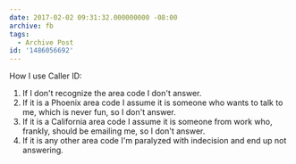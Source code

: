 ```yaml
---
date: 2017-02-02 09:31:32.000000000 -08:00
archive: fb
tags: 
  - Archive Post
id: '1486056692'
---
```


How I use Caller ID:

1. If I don't recognize the area code I don't answer.
2. If it is a Phoenix area code I assume it is someone who wants to talk to me, which is never fun, so I don't answer.
3. If it is a California area code I assume it is someone from work who, frankly, should be emailing me, so I don't answer.
4. If it is any other area code I'm paralyzed with indecision and end up not answering.
